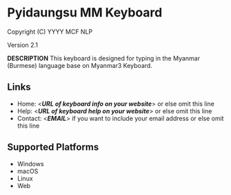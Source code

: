 # Pyidaungsu MM Keyboard

Copyright (C) YYYY  MCF NLP

Version 2.1

__DESCRIPTION__
This keyboard is designed for typing in the Myanmar (Burmese) language base on Myanmar3 Keyboard.

## Links

 * Home:     <___URL of keyboard info on your website___> or else omit this line
 * Help:     <___URL of keyboard help on your website___> or else omit this line
 * Contact:  <___EMAIL___> if you want to include your email address or else omit this line

## Supported Platforms

 * Windows
 * macOS
 * Linux
 * Web
 

 
